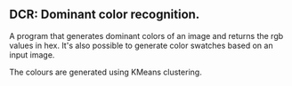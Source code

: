 ## DCR: Dominant color recognition.

A program that generates dominant colors of an image and returns the rgb values in hex.
It's also possible to generate color swatches based on an input image.

The colours are generated using KMeans clustering.